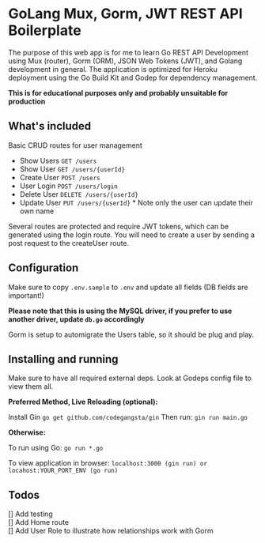 # GoLang Mux, Gorm, JWT REST API Boilerplate 

The purpose of this web app is for me to learn Go REST API Development using Mux (router), Gorm (ORM), JSON Web Tokens (JWT), and Golang development in general. The application is optimized for Heroku deployment using the Go Build Kit and Godep for dependency management.

**This is for educational purposes only and probably unsuitable for production** 

## What's included

Basic CRUD routes for user management  

* Show Users `GET /users`
* Show User `GET /users/{userId}`
* Create User `POST /users`
* User Login `POST /users/login`
* Delete User `DELETE /users/{userId}`
* Update User `PUT /users/{userId}` * Note only the user can update their own name

Several routes are protected and require JWT tokens, which can be generated using the login route.
You will need to create a user by sending a post request to the createUser route.

## Configuration

Make sure to copy `.env.sample` to `.env` and update all fields (DB fields are important!)

**Please note that this is using the MySQL driver, if you prefer to use another driver, update `db.go` accordingly**

Gorm is setup to automigrate the Users table, so it should be plug and play.

## Installing and running

Make sure to have all required external deps. Look at Godeps config file to view them all.

**Preferred Method, Live Reloading (optional):**

Install Gin `go get github.com/codegangsta/gin`
Then run: `gin run main.go`

**Otherwise:**

To run using Go: `go run *.go`

To view application in browser: `localhost:3000 (gin run) or locahost:YOUR_PORT_ENV (go run)`
  
## Todos
 
[] Add testing <br>
[] Add Home route <br>
[] Add User Role to illustrate how relationships work with Gorm<br>